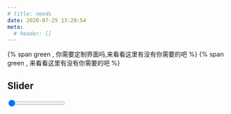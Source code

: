 ```yaml
---
# title: needs
date: 2020-07-25 13:29:54
meta: 
  # header: []
---
```


{% span green , 你需要定制界面吗,来看看这里有没有你需要的吧 %}
{% span green , 来看看这里有没有你需要的吧 %}

## Slider

<div class="needs-slider">
  <input id="slider" name="slider" type="range" value="0" style="--thumb-rotate:259.2deg;">
  <label for="slider"></label>
</div>